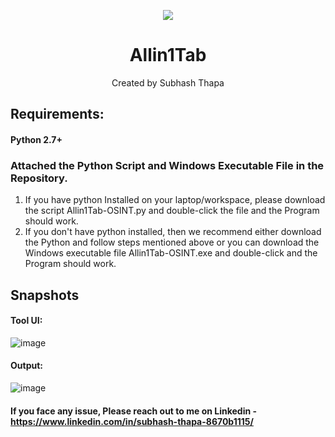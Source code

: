 <div align="center">
<p align="center">
	<img src='https://img.shields.io/badge/Made%20with-Python-1f425f.svg'/>
  
# Allin1Tab
Created by Subhash Thapa
</p>
</div>

## Requirements:
#### Python 2.7+

### Attached the Python Script and Windows Executable File in the Repository. 
1. If you have python Installed on your laptop/workspace, please download the script Allin1Tab-OSINT.py and double-click the file and the Program should work. 
2. If you don't have python installed, then we recommend either download the Python and follow steps mentioned above or you can download the Windows executable file Allin1Tab-OSINT.exe and double-click and the Program should work.

## Snapshots 
#### Tool UI:


![image](https://user-images.githubusercontent.com/26038756/177931561-4c4fc3a1-e639-40d3-8da5-bfafa68b5809.png)

#### Output:

![image](https://user-images.githubusercontent.com/26038756/177931903-69ba640c-fbda-40c7-ae51-0cf1f8ef9bac.png)


#### If you face any issue, Please reach out to me on Linkedin - https://www.linkedin.com/in/subhash-thapa-8670b1115/ 
